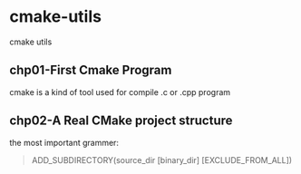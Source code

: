 # cmake-utils
cmake utils 

## chp01-First Cmake Program

cmake is a kind of tool used for compile .c or .cpp program

## chp02-A Real CMake project structure

the most important grammer:
> ADD_SUBDIRECTORY(source_dir [binary_dir] [EXCLUDE_FROM_ALL])


